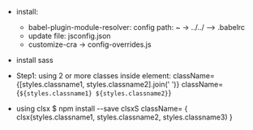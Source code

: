 - install: 
  - babel-plugin-module-resolver: config path: ~ -> ../../ --> .babelrc
  - update file: jsconfig.json
  - customize-cra -> config-overrides.js

- install sass



- Step1: using 2 or more classes inside element: 
  className= {[styles.classname1, styles.classname2].join(' ')}
  className= {`${styles.classname1} ${styles.classname2}`}

- using clsx $ npm install --save clsxS
  className= { clsx(styles.classname1, styles.classname2, styles.classname3) }